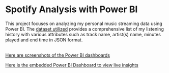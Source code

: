 # Spotify Analysis with Power BI 

This project focuses on analyzing my personal music streaming data using Power BI. The [dataset utilized](https://www.spotify.com/us/account/privacy/) provides a comprehensive list of my listening history with various attributes such as track name, artist(s) name, minutes played and end time in JSON format.<br><br>

[Here are screenshots of the Power BI dashboards](https://github.com/deninjo/Spotify-Analysis/tree/master/Media)

[Here is the embedded Power BI Dashboard to view live insights](https://app.powerbi.com/reportEmbed?reportId=b2ba4229-11e3-4c6b-b080-0e34a753b209&autoAuth=true&ctid=0765532a-06c1-4f0f-9f39-394689f5f8fe)
